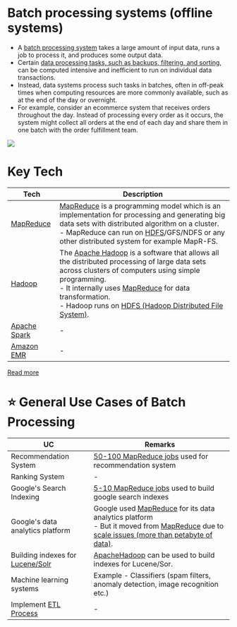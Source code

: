 # Batch processing systems (offline systems)
- A [batch processing system](https://aws.amazon.com/what-is/batch-processing/) takes a large amount of input data, runs a job to process it, and produces some output data.
- Certain [data processing tasks, such as backups, filtering, and sorting](https://aws.amazon.com/what-is/batch-processing/), can be computed intensive and inefficient to run on individual data transactions.
- Instead, data systems process such tasks in batches, often in off-peak times when computing resources are more commonly available, such as at the end of the day or overnight.
- For example, consider an ecommerce system that receives orders throughout the day. Instead of processing every order as it occurs, the system might collect all orders at the end of each day and share them in one batch with the order fulfillment team.

![](![](https://www.upsolver.com/wp-content/uploads/2019/09/Slide1.png))

# Key Tech

| Tech                                                                  | Description                                                                                                                                                                                                                                                                                                                                          |
|-----------------------------------------------------------------------|------------------------------------------------------------------------------------------------------------------------------------------------------------------------------------------------------------------------------------------------------------------------------------------------------------------------------------------------------|
| [MapReduce](MapReduce.md)                                             | [MapReduce](MapReduce.md) is a programming model which is an implementation for processing and generating big data sets with distributed algorithm on a cluster.<br/>- MapReduce can run on [HDFS](ApacheHadoop/ApacheHDFS.md)/GFS/NDFS or any other distributed system for example MapR-FS.                                                         |
| [Hadoop](ApacheHadoop/Readme.md)                                      | The [Apache Hadoop](ApacheHadoop/Readme.md) is a software that allows all the distributed processing of large data sets across clusters of computers using simple programming.<br/>- It internally uses [MapReduce](MapReduce.md) for data transformation.<br/>- Hadoop runs on [HDFS (Hadoop Distributed File System)](ApacheHadoop/ApacheHDFS.md). |
| [Apache Spark](../StreamProcessing/ApacheSpark.md)                    | -                                                                                                                                                                                                                                                                                                                                                    |
| [Amazon EMR](../../../2_AWSComponents/10_BigDataComponents/BatchProcessing/AmazonEMR.md) | -                                                                                                                                                                                                                                                                                                                                                    |

[Read more](https://www.geeksforgeeks.org/difference-between-hadoop-and-mapreduce/)

# :star: General Use Cases of Batch Processing

| UC                                                                                            | Remarks                                                                                                                                   |
|-----------------------------------------------------------------------------------------------|-------------------------------------------------------------------------------------------------------------------------------------------|
| Recommendation System                                                                         | [50-100 MapReduce jobs](MapReduce.md) used for recommendation system                                                                      |
| Ranking System                                                                                | -                                                                                                                                         |
| Google's Search Indexing                                                                      | [5-10 MapReduce jobs](MapReduce.md) used to build google search indexes                                                                   |
| Google's data analytics platform                                                              | Google used [MapReduce](MapReduce.md) for its data analytics platform<br/>- But it moved from [MapReduce](MapReduce.md) due to [scale issues (more than petabyte of data)](https://www.datacenterknowledge.com/archives/2014/06/25/google-dumps-mapreduce-favor-new-hyper-scale-analytics-system). |
| Building indexes for [Lucene/Solr](../../3_DatabaseComponents/Search-Indexes/ApacheLucene.md) | [ApacheHadoop](ApacheHadoop/Readme.md) can be used to build indexes for Lucene/Sor.                                                       |
| Machine learning systems                                                                      | Example - Classifiers (spam filters, anomaly detection, image recognition etc.)                                                           |
| Implement [ETL Process](../../3_DatabaseComponents/DataWarehouses.md)                         | -                                                                                                                                         |